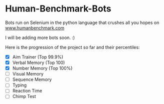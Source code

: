 # Human-Benchmark-Bots
Bots run on Selenium in the python language that crushes all you hopes on www.humanbenchmark.com

I will be adding more bots soon. :)

Here is the progression of the project so far and their percentiles:

- [x] Aim Trainer (Top 99.9%)
- [x] Verbal Memory (Top 100)
- [x] Number Memory (Top 100%)
- [ ] Visual Memory
- [ ] Sequence Memory 
- [ ] Typing
- [ ] Reaction Time
- [ ] Chimp Test
